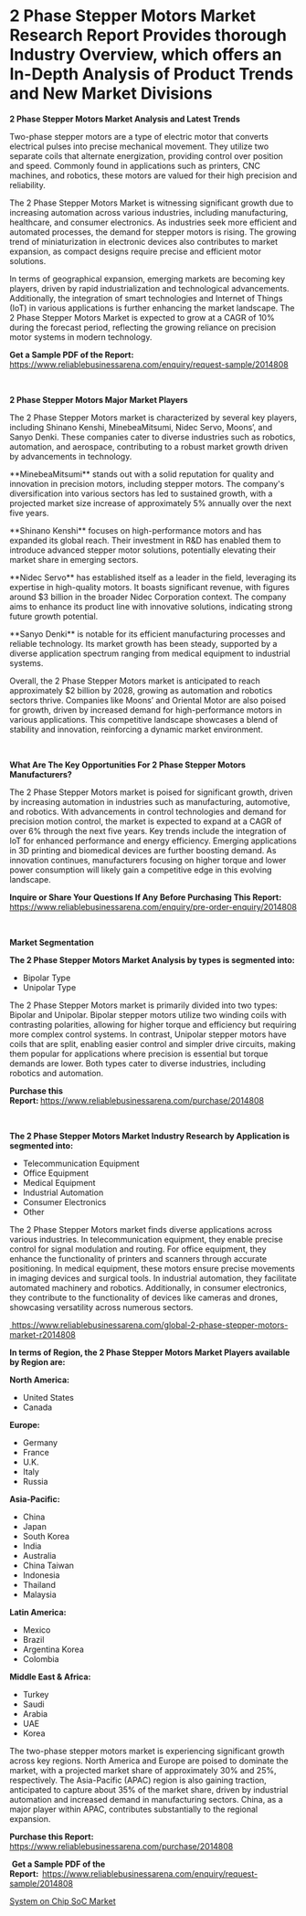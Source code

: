 <p><h1>2 Phase Stepper Motors Market Research Report Provides thorough Industry Overview, which offers an In-Depth Analysis of Product Trends and New Market Divisions</h1></p><p><strong>2 Phase Stepper Motors Market Analysis and Latest Trends</strong></p>
<p><p>Two-phase stepper motors are a type of electric motor that converts electrical pulses into precise mechanical movement. They utilize two separate coils that alternate energization, providing control over position and speed. Commonly found in applications such as printers, CNC machines, and robotics, these motors are valued for their high precision and reliability.</p><p>The 2 Phase Stepper Motors Market is witnessing significant growth due to increasing automation across various industries, including manufacturing, healthcare, and consumer electronics. As industries seek more efficient and automated processes, the demand for stepper motors is rising. The growing trend of miniaturization in electronic devices also contributes to market expansion, as compact designs require precise and efficient motor solutions.</p><p>In terms of geographical expansion, emerging markets are becoming key players, driven by rapid industrialization and technological advancements. Additionally, the integration of smart technologies and Internet of Things (IoT) in various applications is further enhancing the market landscape. The 2 Phase Stepper Motors Market is expected to grow at a CAGR of 10% during the forecast period, reflecting the growing reliance on precision motor systems in modern technology.</p></p>
<p><strong>Get a Sample PDF of the Report:&nbsp;</strong> <a href="https://www.reliablebusinessarena.com/enquiry/request-sample/2014808?utm_campaign=2130&utm_medium=2&utm_source=Github&utm_content=ia&utm_term=11022025&utm_id=2-phase-stepper-motors">https://www.reliablebusinessarena.com/enquiry/request-sample/2014808</a></p>
<p>&nbsp;</p>
<p><strong>2 Phase Stepper Motors Major Market Players</strong></p>
<p><p>The 2 Phase Stepper Motors market is characterized by several key players, including Shinano Kenshi, MinebeaMitsumi, Nidec Servo, Moons’, and Sanyo Denki. These companies cater to diverse industries such as robotics, automation, and aerospace, contributing to a robust market growth driven by advancements in technology.</p><p>**MinebeaMitsumi** stands out with a solid reputation for quality and innovation in precision motors, including stepper motors. The company's diversification into various sectors has led to sustained growth, with a projected market size increase of approximately 5% annually over the next five years.</p><p>**Shinano Kenshi** focuses on high-performance motors and has expanded its global reach. Their investment in R&D has enabled them to introduce advanced stepper motor solutions, potentially elevating their market share in emerging sectors.</p><p>**Nidec Servo** has established itself as a leader in the field, leveraging its expertise in high-quality motors. It boasts significant revenue, with figures around $3 billion in the broader Nidec Corporation context. The company aims to enhance its product line with innovative solutions, indicating strong future growth potential.</p><p>**Sanyo Denki** is notable for its efficient manufacturing processes and reliable technology. Its market growth has been steady, supported by a diverse application spectrum ranging from medical equipment to industrial systems.</p><p>Overall, the 2 Phase Stepper Motors market is anticipated to reach approximately $2 billion by 2028, growing as automation and robotics sectors thrive. Companies like Moons’ and Oriental Motor are also poised for growth, driven by increased demand for high-performance motors in various applications. This competitive landscape showcases a blend of stability and innovation, reinforcing a dynamic market environment.</p></p>
<p>&nbsp;</p>
<p><strong>What Are The Key Opportunities For 2 Phase Stepper Motors Manufacturers?</strong></p>
<p><p>The 2 Phase Stepper Motors market is poised for significant growth, driven by increasing automation in industries such as manufacturing, automotive, and robotics. With advancements in control technologies and demand for precision motion control, the market is expected to expand at a CAGR of over 6% through the next five years. Key trends include the integration of IoT for enhanced performance and energy efficiency. Emerging applications in 3D printing and biomedical devices are further boosting demand. As innovation continues, manufacturers focusing on higher torque and lower power consumption will likely gain a competitive edge in this evolving landscape.</p></p>
<p><strong>Inquire or Share Your Questions If Any Before Purchasing This Report:</strong> <a href="https://www.reliablebusinessarena.com/enquiry/pre-order-enquiry/2014808?utm_campaign=2130&utm_medium=2&utm_source=Github&utm_content=ia&utm_term=11022025&utm_id=2-phase-stepper-motors">https://www.reliablebusinessarena.com/enquiry/pre-order-enquiry/2014808</a></p>
<p>&nbsp;</p>
<p><strong>Market Segmentation</strong></p>
<p><strong>The 2 Phase Stepper Motors Market Analysis by types is segmented into:</strong></p>
<p><ul><li>Bipolar Type</li><li>Unipolar Type</li></ul></p>
<p><p>The 2 Phase Stepper Motors market is primarily divided into two types: Bipolar and Unipolar. Bipolar stepper motors utilize two winding coils with contrasting polarities, allowing for higher torque and efficiency but requiring more complex control systems. In contrast, Unipolar stepper motors have coils that are split, enabling easier control and simpler drive circuits, making them popular for applications where precision is essential but torque demands are lower. Both types cater to diverse industries, including robotics and automation.</p></p>
<p><strong>Purchase this Report:&nbsp;</strong><a href="https://www.reliablebusinessarena.com/purchase/2014808?utm_campaign=2130&utm_medium=2&utm_source=Github&utm_content=ia&utm_term=11022025&utm_id=2-phase-stepper-motors">https://www.reliablebusinessarena.com/purchase/2014808</a></p>
<p>&nbsp;</p>
<p><strong>The 2 Phase Stepper Motors Market Industry Research by Application is segmented into:</strong></p>
<p><ul><li>Telecommunication Equipment</li><li>Office Equipment</li><li>Medical Equipment</li><li>Industrial Automation</li><li>Consumer Electronics</li><li>Other</li></ul></p>
<p><p>The 2 Phase Stepper Motors market finds diverse applications across various industries. In telecommunication equipment, they enable precise control for signal modulation and routing. For office equipment, they enhance the functionality of printers and scanners through accurate positioning. In medical equipment, these motors ensure precise movements in imaging devices and surgical tools. In industrial automation, they facilitate automated machinery and robotics. Additionally, in consumer electronics, they contribute to the functionality of devices like cameras and drones, showcasing versatility across numerous sectors.</p></p>
<p><a href="https://www.reliablebusinessarena.com/global-2-phase-stepper-motors-market-r2014808?utm_campaign=2130&utm_medium=2&utm_source=Github&utm_content=ia&utm_term=11022025&utm_id=2-phase-stepper-motors">&nbsp;https://www.reliablebusinessarena.com/global-2-phase-stepper-motors-market-r2014808</a></p>
<p><strong>In terms of Region, the 2 Phase Stepper Motors Market Players available by Region are:</strong></p>
<p>
    <p> <strong> North America: </strong>
        <ul>
            <li>United States</li>
            <li>Canada</li>
        </ul>
        </p> 
    <p> <strong> Europe: </strong>
        <ul>
            <li>Germany</li>
            <li>France</li>
            <li>U.K.</li>
            <li>Italy</li>
            <li>Russia</li>
        </ul>
        </p> 
    <p> <strong> Asia-Pacific: </strong>
        <ul>
            <li>China</li>
            <li>Japan</li>
            <li>South Korea</li>
            <li>India</li>
            <li>Australia</li>
            <li>China Taiwan</li>
            <li>Indonesia</li>
            <li>Thailand</li>
            <li>Malaysia</li>
        </ul>
        </p> 
    <p> <strong> Latin America: </strong>
        <ul>
            <li>Mexico</li>
            <li>Brazil</li>
            <li>Argentina Korea</li>
            <li>Colombia</li>
        </ul>
        </p> 
    <p> <strong> Middle East & Africa: </strong>
        <ul>
            <li>Turkey</li>
            <li>Saudi</li>
            <li>Arabia</li>
            <li>UAE</li>
            <li>Korea</li>
        </ul>
    </p>
    </p>
<p><p>The two-phase stepper motors market is experiencing significant growth across key regions. North America and Europe are poised to dominate the market, with a projected market share of approximately 30% and 25%, respectively. The Asia-Pacific (APAC) region is also gaining traction, anticipated to capture about 35% of the market share, driven by industrial automation and increased demand in manufacturing sectors. China, as a major player within APAC, contributes substantially to the regional expansion.</p></p>
<p><strong>Purchase this Report: </strong><a href="https://www.reliablebusinessarena.com/purchase/2014808?utm_campaign=2130&utm_medium=2&utm_source=Github&utm_content=ia&utm_term=11022025&utm_id=2-phase-stepper-motors">https://www.reliablebusinessarena.com/purchase/2014808</a></p>
<p>&nbsp;<strong>Get a Sample PDF of the Report:&nbsp;&nbsp;</strong><a href="https://www.reliablebusinessarena.com/enquiry/request-sample/2014808?utm_campaign=2130&utm_medium=2&utm_source=Github&utm_content=ia&utm_term=11022025&utm_id=2-phase-stepper-motors">https://www.reliablebusinessarena.com/enquiry/request-sample/2014808</a></p>
<p><strong></strong></p>
<p><p><a href="https://github.com/delindacallegari68/Market-Research-Report-List-1/blob/main/system-on-chip-soc-market.md?utm_campaign=2130&utm_medium=2&utm_source=Github&utm_content=ia&utm_term=11022025&utm_id=2-phase-stepper-motors">System on Chip SoC Market</a></p></p>